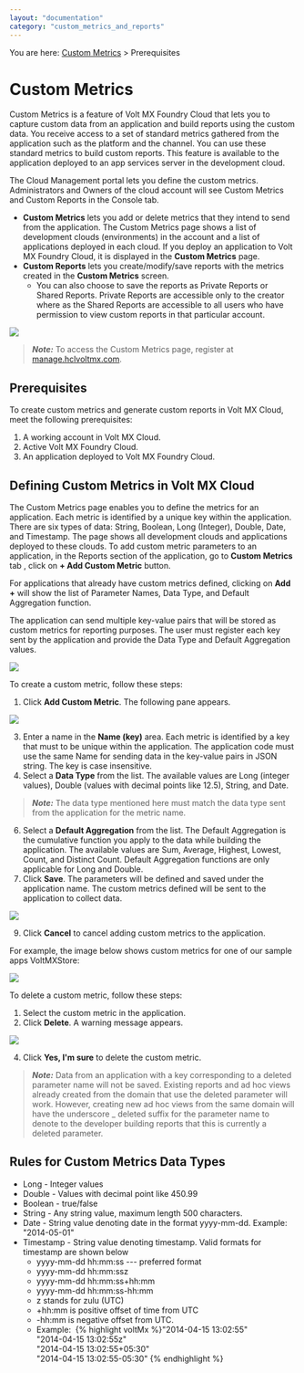 ```yaml
---
layout: "documentation"
category: "custom_metrics_and_reports"
---
```

                            


You are here: [Custom Metrics](#custom-metrics) > Prerequisites

Custom Metrics
==============

Custom Metrics is a feature of Volt MX Foundry Cloud that lets you to capture custom data from an application and build reports using the custom data. You receive access to a set of standard metrics gathered from the application such as the platform and the channel. You can use these standard metrics to build custom reports. This feature is available to the application deployed to an app services server in the development cloud.

The Cloud Management portal lets you define the custom metrics. Administrators and Owners of the cloud account will see Custom Metrics and Custom Reports in the Console tab.

*   **Custom Metrics** lets you add or delete metrics that they intend to send from the application. The Custom Metrics page shows a list of development clouds (environments) in the account and a list of applications deployed in each cloud. If you deploy an application to Volt MX Foundry Cloud, it is displayed in the **Custom Metrics** page.
*   **Custom Reports** lets you create/modify/save reports with the metrics created in the **Custom Metrics** screen.
    *   You can also choose to save the reports as Private Reports or Shared Reports. Private Reports are accessible only to the creator where as the Shared Reports are accessible to all users who have permission to view custom reports in that particular account.

![](Resources/Images/CustomMetrics1_661x335.png)

> **_Note:_** To access the Custom Metrics page, register at [manage.hclvoltmx.com](https://manage.hclvoltmx.com/).

Prerequisites
-------------

To create custom metrics and generate custom reports in Volt MX Cloud, meet the following prerequisites: 

1.  A working account in Volt MX Cloud.
2.  Active Volt MX Foundry Cloud.
3.  An application deployed to Volt MX Foundry Cloud.

Defining Custom Metrics in Volt MX Cloud
----------------------------------------

The Custom Metrics page enables you to define the metrics for an application. Each metric is identified by a unique key within the application. There are six types of data: String, Boolean, Long (Integer), Double, Date, and Timestamp. The page shows all development clouds and applications deployed to these clouds. To add custom metric parameters to an application, in the Reports section of the application, go to **Custom Metrics** tab , click on **\+ Add Custom Metric** button.

For applications that already have custom metrics defined, clicking on **Add +** will show the list of Parameter Names, Data Type, and Default Aggregation function.

The application can send multiple key-value pairs that will be stored as custom metrics for reporting purposes. The user must register each key sent by the application and provide the Data Type and Default Aggregation values.

![](Resources/Images/CustomMetrics2_666x176.png)

To create a custom metric, follow these steps: 

1.  Click **Add Custom Metric**. The following pane appears.

![](Resources/Images/AddCMPane_574x223.png)

3.  Enter a name in the **Name (key)** area. Each metric is identified by a key that must to be unique within the application. The application code must use the same Name for sending data in the key-value pairs in JSON string. The key is case insensitive.
4.  Select a **Data Type** from the list. The available values are Long (integer values), Double (values with decimal points like 12.5), String, and Date.

> **_Note:_** The data type mentioned here must match the data type sent from the application for the metric name.

6.  Select a **Default Aggregation** from the list. The Default Aggregation is the cumulative function you apply to the data while building the application. The available values are Sum, Average, Highest, Lowest, Count, and Distinct Count. Default Aggregation functions are only applicable for Long and Double.
7.  Click **Save**. The parameters will be defined and saved under the application name. The custom metrics defined will be sent to the application to collect data.

![](Resources/Images/AddedCM_582x217.png)

9.  Click **Cancel** to cancel adding custom metrics to the application.

For example, the image below shows custom metrics for one of our sample apps VoltMXStore:

![](Resources/Images/doc-custmetlist_577x267.png)

To delete a custom metric, follow these steps: 

1.  Select the custom metric in the application.
2.  Click **Delete**. A warning message appears.

![](Resources/Images/DeleteMetricMessage_445x230.png)

4.  Click **Yes, I'm sure** to delete the custom metric.

> **_Note:_** Data from an application with a key corresponding to a deleted parameter name will not be saved. Existing reports and ad hoc views already created from the domain that use the deleted parameter will work. However, creating new ad hoc views from the same domain will have the underscore \_ deleted suffix for the parameter name to denote to the developer building reports that this is currently a deleted parameter.

Rules for Custom Metrics Data Types
-----------------------------------

*   Long - Integer values
*   Double - Values with decimal point like 450.99
*   Boolean - true/false
*   String - Any string value, maximum length 500 characters.
*   Date - String value denoting date in the format yyyy-mm-dd. Example: "2014-05-01"
*   Timestamp - String value denoting timestamp. Valid formats for timestamp are shown below
    *   yyyy-mm-dd hh:mm:ss --- preferred format
    *   yyyy-mm-dd hh:mm:ssz
    *   yyyy-mm-dd hh:mm:ss+hh:mm
    *   yyyy-mm-dd hh:mm:ss-hh:mm
    *   z stands for zulu (UTC)
    *   +hh:mm is positive offset of time from UTC
    *   \-hh:mm is negative offset from UTC.
    *   Example: 
    {% highlight voltMx %}"2014-04-15 13:02:55"   
    "2014-04-15 13:02:55z"   
    "2014-04-15 13:02:55+05:30"   
    "2014-04-15 13:02:55-05:30"
    {% endhighlight %}
